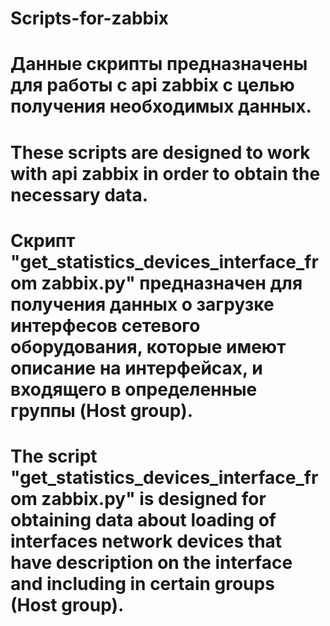 # Scripts-for-zabbix
# Данные скрипты предназначены для работы с api zabbix с целью получения необходимых данных.

# These scripts are designed to work with api zabbix in order to obtain the necessary data.

# Скрипт "get_statistics_devices_interface_from zabbix.py" 	предназначен для получения данных о загрузке интерфесов сетевого оборудования, которые имеют описание на интерфейсах, и входящего в определенные группы (Host group).

# The script "get_statistics_devices_interface_from zabbix.py" is designed for  obtaining data about loading of interfaces network devices that have description on the interface and including in certain groups (Host group).
